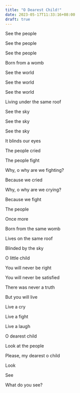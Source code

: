 ```yaml
---
title: "O Dearest Child!"
date: 2023-05-17T11:33:16+08:00
draft: true
---
```


See the people

See the people

See the people

Born from a womb


See the world

See the world

See the world

Living under the same roof

See the sky

See the sky

See the sky

It blinds our eyes

The people cried

The people fight

Why, o why are we fighting?

Because we cried

Why, o why are we crying?

Because we fight

The people

Once more

Born from the same womb

Lives on the same roof

Blinded by the sky

O little child

You will never be right

You will never be satisfied

There was never a truth

But you will live

Live a cry

Live a fight

Live a laugh

O dearest child

Look at the people

Please, my dearest o child

Look

See

What do you see?
